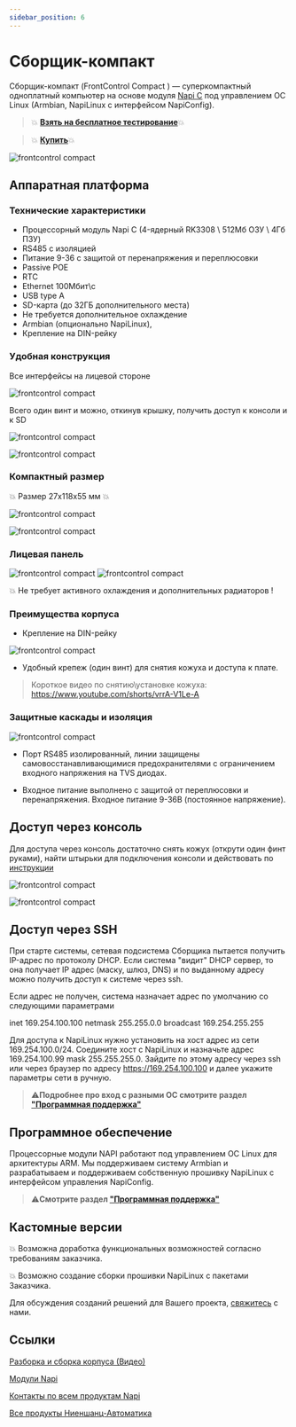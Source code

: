 ```yaml
---
sidebar_position: 6
---
```


# Сборщик-компакт

Сборщик-компакт (FrontControl Compact ) — суперкомпактный одноплатный компьютер на основе модуля [Napi C](/docs/napi-intro) под управлением ОС Linux (Armbian, NapiLinux c интерфейсом NapiConfig).

>:boom: **[Взять на бесплатное тестирование](/docs/demokits/getontest-demokit1)**:boom:

> :boom: **[Купить](https://nnz-ipc.ru/catalogue/front_man/front_compact/front_compact_159_101/)**:boom:

<!-- ![frontcontrol compact](img-compact/cc1.png) -->
![frontcontrol compact](../img-compact/banners/fcc-din.jpg)

## Аппаратная платформа

### Технические характеристики

- Процессорный модуль Napi C (4-ядерный RK3308 \ 512Мб ОЗУ \ 4Гб ПЗУ)
- RS485 c изоляцией
- Питание 9-36 с защитой от перенапряжения и переплюсовки
- Passive POE
- RTC
- Ethernet 100Мбит\с
- USB type A
- SD-карта (до 32ГБ дополнительного места)
- Не требуется дополнительное охлаждение
- Armbian (опционально NapiLinux), 
- Крепление на DIN-рейку

### Удобная конструкция

Все интерфейсы на лицевой стороне

![frontcontrol compact](../img-compact/balck1.jpg)

Всего один винт и можно, откинув крышку, получить доступ к консоли и к SD

![frontcontrol compact](../img-compact/balck2.jpg)

![frontcontrol compact](../img-compact/balck-n4.jpg)

### Компактный размер

:boom: Размер 27х118х55 мм :boom:

![frontcontrol compact](../img-compact/cl4.png)

![frontcontrol compact](../img-compact/paint1.png)

### Лицевая панель

<!-- ![frontcontrol compact](../img-compact/c2.png) -->

![frontcontrol compact](../img-compact/front-panel-black-1jpg.jpg)
![frontcontrol compact](../img-compact/front-panel-black-zoom1.jpg)

:boom: Не требует активного охлаждения и дополнительных радиаторов !

<!-- ![frontcontrol compact](../img-compact/cl6.png) -->

### Преимущества корпуса

- Крепление на DIN-рейку
  
![frontcontrol compact](../img-compact/cli4.png)

- Удобный крепеж (один винт) для снятия кожуха и доступа к плате.

>Короткое видео по снятию\установке кожуха: https://www.youtube.com/shorts/vrrA-V1Le-A


### Защитные каскады и изоляция

![frontcontrol compact](../img-compact/c-inside1.png)

- Порт RS485 изолированный, линии защищены самовосстанавливающимися предохранителями с ограничением входного напряжения на TVS диодах.

- Входное питание выполнено с защитой от переплюсовки и перенапряжения. Входное питание 9-36В (постоянное напряжение).

## Доступ через консоль

Для доступа через консоль достаточно снять кожух (открути один финт руками), найти штырьки для подключения консоли и действовать по [инструкции](../../software/console/)

![frontcontrol compact](../../software/console/img-console/c1.jpg)

![frontcontrol compact](../img-compact/console-connect/console-connect-2.jpg)

## Доступ через SSH

При старте системы, сетевая подсистема Сборщика пытается получить IP-адрес по протоколу DHCP. Если система "видит" DHCP сервер, то она получает IP адрес (маску, шлюз, DNS) и по выданному адресу можно получить доступ к системе через ssh.

Если адрес не получен, система назначает адрес по умолчанию со следующими параметрами

inet 169.254.100.100 netmask 255.255.0.0 broadcast 169.254.255.255

Для доступа к NapiLinux нужно установить на хост адрес из сети 169.254.100.0/24. Соедините хост с NapiLinux и назначьте адрес 169.254.100.99 mask 255.255.255.0. Зайдите по этому адресу через ssh или через браузер по адресу https://169.254.100.100 и далее укажите параметры сети в ручную.

>:warning:**Подробнее про вход с разными ОС смотрите раздел ["Программная поддержка"](/software)**

## Программное обеспечение

Процессорные модули NAPI работают под управлением ОС Linux для архитектуры ARM. Мы поддерживаем систему Armbian и разрабатываем и поддерживаем собственную прошивку NapiLinux с интерфейсом управления NapiConfig.

>:warning:**Смотрите раздел ["Программная поддержка"](/software)**

## Кастомные версии

:boom: Возможна доработка функциональных возможностей согласно требованиям заказчика.

:boom: Возможно создание сборки прошивки NapiLinux с пакетами Заказчика.

Для обсуждения созданий решений для Вашего проекта, [свяжитесь](/contacts) с нами.

## Ссылки

[Разборка и сборка корпуса (Видео)](https://youtube.com/shorts/Lm_XV_x1xTE?feature=share)

[Модули Napi](/docs/napi-intro)

[Контакты по всем продуктам Napi](/contacts)

[Все продукты Ниеншанц-Автоматика](http://www.nnz-ipc.ru)
